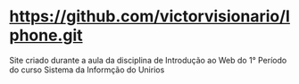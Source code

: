 # https://github.com/victorvisionario/Iphone.git
Site criado durante a aula da disciplina de Introdução ao Web do 1° Período do curso Sistema da Informção do Unirios
